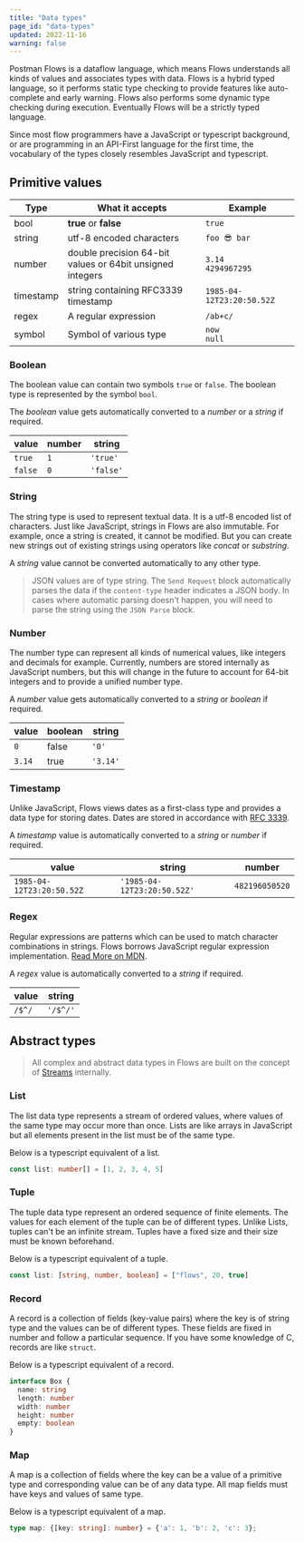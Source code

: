 ```yaml
---
title: "Data types"
page_id: "data-types"
updated: 2022-11-16
warning: false
---
```


Postman Flows is a dataflow language, which means Flows understands all kinds of values and associates types with data. Flows is a hybrid typed language, so it performs static type checking to provide features like auto-complete and early warning. Flows also performs some dynamic type checking during execution. Eventually Flows will be a strictly typed language.

Since most flow programmers have a JavaScript or typescript background, or are programming in an API-First language for the first time, the vocabulary of the types closely resembles JavaScript and typescript.

## Primitive values

| Type                 | What it accepts                                           | Example                   |
| -------------------- | --------------------------------------------------------- | ------------------------- |
| bool                 | **true** or **false**                                     | `true`                    |
| string               | utf-8 encoded characters                                  | `foo 😎 bar`              |
| number               | double precision 64-bit values or 64bit unsigned integers | `3.14` <br> `4294967295`  |
| timestamp            | string containing RFC3339 timestamp                       | `1985-04-12T23:20:50.52Z` |
| regex                | A regular expression                                      | `/ab+c/`                  |
| symbol               | Symbol of various type                                    | `now` <br> `null`      |

### Boolean

The boolean value can contain two symbols `true` or `false`. The boolean type is represented by the symbol `bool`.

The _boolean_ value gets automatically converted to a _number_ or a _string_ if required.

| value   | number | string    |
| ------- | ------ | --------- |
| `true`  | `1`    | `'true'`  |
| `false` | `0`    | `'false'` |

### String

The string type is used to represent textual data. It is a utf-8 encoded list of characters. Just like JavaScript, strings in Flows are also immutable. For example, once a string is created, it cannot be modified. But you can create new strings out of existing strings using operators like _concat_ or _substring_.

A _string_ value cannot be converted automatically to any other type.

> JSON values are of type string. The `Send Request` block automatically parses the data if the `content-type` header indicates a JSON body. In cases where automatic parsing doesn't happen, you will need to parse the string using the `JSON Parse` block.

### Number

The number type can represent all kinds of numerical values, like integers and decimals for example. Currently, numbers are stored internally as JavaScript numbers, but this will change in the future to account for 64-bit integers and to provide a unified number type.

A _number_ value gets automatically converted to a _string_ or _boolean_ if required.

| value  | boolean | string   |
| ------ | ------- | -------- |
| `0`    | false   | `'0'`    |
| `3.14` | true    | `'3.14'` |

### Timestamp

Unlike JavaScript, Flows views dates as a first-class type and provides a data type for storing dates. Dates are stored in accordance with [RFC 3339](https://datatracker.ietf.org/doc/html/rfc3339).

A _timestamp_ value is automatically converted to a _string_ or _number_ if required.

| value                     | string                      | number         |
| ------------------------- | --------------------------- | -------------- |
| `1985-04-12T23:20:50.52Z` | `'1985-04-12T23:20:50.52Z'` | `482196050520` |

### Regex

Regular expressions are patterns which can be used to match character combinations in strings. Flows borrows JavaScript regular expression implementation. [Read More on MDN](https://developer.mozilla.org/en-US/docs/Web/JavaScript/Guide/Regular_Expressions).

A _regex_ value is automatically converted to a _string_ if required.

| value  | string   |
| ------ | -------- |
| `/$^/` | `'/$^/'` |

## Abstract types

> All complex and abstract data types in Flows are built on the concept of [Streams](<https://en.wikipedia.org/wiki/Stream_(computing)>) internally.

### List

The list data type represents a stream of ordered values, where values of the same type may occur more than once. Lists are like arrays in JavaScript but all elements present in the list must be of the same type.

Below is a typescript equivalent of a list.

```ts
const list: number[] = [1, 2, 3, 4, 5]
```

### Tuple

The tuple data type represent an ordered sequence of finite elements. The values for each element of the tuple can be of different types. Unlike Lists, tuples can't be an infinite stream. Tuples have a fixed size and their size must be known beforehand.

Below is a typescript equivalent of a tuple.

```ts
const list: [string, number, boolean] = ["flows", 20, true]
```

### Record

A record is a collection of fields (key-value pairs) where the key is of string type and the values can be of different types. These fields are fixed in number and follow a particular sequence. If you have some knowledge of C, records are like `struct`.

Below is a typescript equivalent of a record.

```ts
interface Box {
  name: string
  length: number
  width: number
  height: number
  empty: boolean
}
```

### Map

A map is a collection of fields where the key can be a value of a primitive type and
corresponding value can be of any data type. All map fields must have keys and values of same type.

Below is a typescript equivalent of a map.

```ts
type map: {[key: string]: number} = {'a': 1, 'b': 2, 'c': 3};
```
